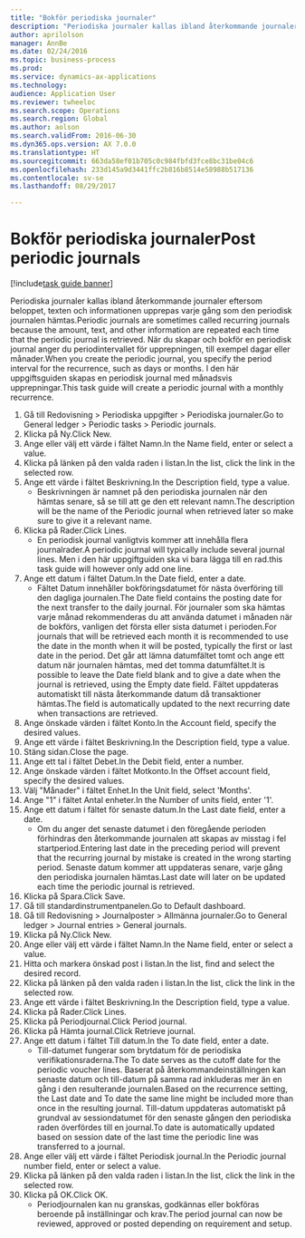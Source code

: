 ```yaml
--- 
title: "Bokför periodiska journaler"
description: "Periodiska journaler kallas ibland återkommande journaler eftersom beloppet, texten och informationen upprepas varje gång som den periodisk journalen hämtas."
author: aprilolson
manager: AnnBe
ms.date: 02/24/2016
ms.topic: business-process
ms.prod: 
ms.service: dynamics-ax-applications
ms.technology: 
audience: Application User
ms.reviewer: twheeloc
ms.search.scope: Operations
ms.search.region: Global
ms.author: aolson
ms.search.validFrom: 2016-06-30
ms.dyn365.ops.version: AX 7.0.0
ms.translationtype: HT
ms.sourcegitcommit: 663da58ef01b705c0c984fbfd3fce8bc31be04c6
ms.openlocfilehash: 233d145a9d3441ffc2b816b8514e58988b517136
ms.contentlocale: sv-se
ms.lasthandoff: 08/29/2017

---
```

# <a name="post-periodic-journals"></a><span data-ttu-id="52bd5-103">Bokför periodiska journaler</span><span class="sxs-lookup"><span data-stu-id="52bd5-103">Post periodic journals</span></span>

[!include[task guide banner](../../includes/task-guide-banner.md)]

<span data-ttu-id="52bd5-104">Periodiska journaler kallas ibland återkommande journaler eftersom beloppet, texten och informationen upprepas varje gång som den periodisk journalen hämtas.</span><span class="sxs-lookup"><span data-stu-id="52bd5-104">Periodic journals are sometimes called recurring journals because the amount, text, and other information are repeated each time that the periodic journal is retrieved.</span></span> <span data-ttu-id="52bd5-105">När du skapar och bokför en periodisk journal anger du periodintervallet för upprepningen, till exempel dagar eller månader.</span><span class="sxs-lookup"><span data-stu-id="52bd5-105">When you create the periodic journal, you specify the period interval for the recurrence, such as days or months.</span></span> <span data-ttu-id="52bd5-106">I den här uppgiftsguiden skapas en periodisk journal med månadsvis upprepningar.</span><span class="sxs-lookup"><span data-stu-id="52bd5-106">This task guide will create a periodic journal with a monthly recurrence.</span></span>



1. <span data-ttu-id="52bd5-107">Gå till Redovisning > Periodiska uppgifter > Periodiska journaler.</span><span class="sxs-lookup"><span data-stu-id="52bd5-107">Go to General ledger > Periodic tasks > Periodic journals.</span></span>
2. <span data-ttu-id="52bd5-108">Klicka på Ny.</span><span class="sxs-lookup"><span data-stu-id="52bd5-108">Click New.</span></span>
3. <span data-ttu-id="52bd5-109">Ange eller välj ett värde i fältet Namn.</span><span class="sxs-lookup"><span data-stu-id="52bd5-109">In the Name field, enter or select a value.</span></span>
4. <span data-ttu-id="52bd5-110">Klicka på länken på den valda raden i listan.</span><span class="sxs-lookup"><span data-stu-id="52bd5-110">In the list, click the link in the selected row.</span></span>
5. <span data-ttu-id="52bd5-111">Ange ett värde i fältet Beskrivning.</span><span class="sxs-lookup"><span data-stu-id="52bd5-111">In the Description field, type a value.</span></span>
    * <span data-ttu-id="52bd5-112">Beskrivningen är namnet på den periodiska journalen när den hämtas senare, så se till att ge den ett relevant namn.</span><span class="sxs-lookup"><span data-stu-id="52bd5-112">The description will be the name of the Periodic journal when retrieved later so make sure to give it a relevant name.</span></span>  
6. <span data-ttu-id="52bd5-113">Klicka på Rader.</span><span class="sxs-lookup"><span data-stu-id="52bd5-113">Click Lines.</span></span>
    * <span data-ttu-id="52bd5-114">En periodisk journal vanligtvis kommer att innehålla flera journalrader.</span><span class="sxs-lookup"><span data-stu-id="52bd5-114">A periodic journal will typically include several journal lines.</span></span> <span data-ttu-id="52bd5-115">Men i den här uppgiftguiden ska vi bara lägga till en rad.</span><span class="sxs-lookup"><span data-stu-id="52bd5-115">this task guide will however only add one line.</span></span>  
7. <span data-ttu-id="52bd5-116">Ange ett datum i fältet Datum.</span><span class="sxs-lookup"><span data-stu-id="52bd5-116">In the Date field, enter a date.</span></span>
    * <span data-ttu-id="52bd5-117">Fältet Datum innehåller bokföringsdatumet för nästa överföring till den dagliga journalen.</span><span class="sxs-lookup"><span data-stu-id="52bd5-117">The Date field contains the posting date for the next transfer to the daily journal.</span></span> <span data-ttu-id="52bd5-118">För journaler som ska hämtas varje månad rekommenderas du att använda datumet i månaden när de bokförs, vanligen det första eller sista datumet i perioden.</span><span class="sxs-lookup"><span data-stu-id="52bd5-118">For journals that will be retrieved each month it is recommended to use the date in the month when it will be posted, typically the first or last date in the period.</span></span> <span data-ttu-id="52bd5-119">Det går att lämna datumfältet tomt och ange ett datum när journalen hämtas, med det tomma datumfältet.</span><span class="sxs-lookup"><span data-stu-id="52bd5-119">It is possible to leave the Date field blank and to give a date when the journal is retrieved, using the Empty date field.</span></span>    <span data-ttu-id="52bd5-120">Fältet uppdateras automatiskt till nästa återkommande datum då transaktioner hämtas.</span><span class="sxs-lookup"><span data-stu-id="52bd5-120">The field is automatically updated to the next recurring date when transactions are retrieved.</span></span>  
8. <span data-ttu-id="52bd5-121">Ange önskade värden i fältet Konto.</span><span class="sxs-lookup"><span data-stu-id="52bd5-121">In the Account field, specify the desired values.</span></span>
9. <span data-ttu-id="52bd5-122">Ange ett värde i fältet Beskrivning.</span><span class="sxs-lookup"><span data-stu-id="52bd5-122">In the Description field, type a value.</span></span>
10. <span data-ttu-id="52bd5-123">Stäng sidan.</span><span class="sxs-lookup"><span data-stu-id="52bd5-123">Close the page.</span></span>
11. <span data-ttu-id="52bd5-124">Ange ett tal i fältet Debet.</span><span class="sxs-lookup"><span data-stu-id="52bd5-124">In the Debit field, enter a number.</span></span>
12. <span data-ttu-id="52bd5-125">Ange önskade värden i fältet Motkonto.</span><span class="sxs-lookup"><span data-stu-id="52bd5-125">In the Offset account field, specify the desired values.</span></span>
13. <span data-ttu-id="52bd5-126">Välj "Månader" i fältet Enhet.</span><span class="sxs-lookup"><span data-stu-id="52bd5-126">In the Unit field, select 'Months'.</span></span>
14. <span data-ttu-id="52bd5-127">Ange "1" i fältet Antal enheter.</span><span class="sxs-lookup"><span data-stu-id="52bd5-127">In the Number of units field, enter '1'.</span></span>
15. <span data-ttu-id="52bd5-128">Ange ett datum i fältet för senaste datum.</span><span class="sxs-lookup"><span data-stu-id="52bd5-128">In the Last date field, enter a date.</span></span>
    * <span data-ttu-id="52bd5-129">Om du anger det senaste datumet i den föregående perioden förhindras den återkommande journalen att skapas av misstag i fel startperiod.</span><span class="sxs-lookup"><span data-stu-id="52bd5-129">Entering last date in the preceding period will prevent that the recurring journal by mistake is created in the wrong starting period.</span></span> <span data-ttu-id="52bd5-130">Senaste datum kommer att uppdateras senare, varje gång den periodiska journalen hämtas.</span><span class="sxs-lookup"><span data-stu-id="52bd5-130">Last date will later on be updated each time the periodic journal is retrieved.</span></span>  
16. <span data-ttu-id="52bd5-131">Klicka på Spara.</span><span class="sxs-lookup"><span data-stu-id="52bd5-131">Click Save.</span></span>
17. <span data-ttu-id="52bd5-132">Gå till standardinstrumentpanelen.</span><span class="sxs-lookup"><span data-stu-id="52bd5-132">Go to Default dashboard.</span></span>
18. <span data-ttu-id="52bd5-133">Gå till Redovisning > Journalposter > Allmänna journaler.</span><span class="sxs-lookup"><span data-stu-id="52bd5-133">Go to General ledger > Journal entries > General journals.</span></span>
19. <span data-ttu-id="52bd5-134">Klicka på Ny.</span><span class="sxs-lookup"><span data-stu-id="52bd5-134">Click New.</span></span>
20. <span data-ttu-id="52bd5-135">Ange eller välj ett värde i fältet Namn.</span><span class="sxs-lookup"><span data-stu-id="52bd5-135">In the Name field, enter or select a value.</span></span>
21. <span data-ttu-id="52bd5-136">Hitta och markera önskad post i listan.</span><span class="sxs-lookup"><span data-stu-id="52bd5-136">In the list, find and select the desired record.</span></span>
22. <span data-ttu-id="52bd5-137">Klicka på länken på den valda raden i listan.</span><span class="sxs-lookup"><span data-stu-id="52bd5-137">In the list, click the link in the selected row.</span></span>
23. <span data-ttu-id="52bd5-138">Ange ett värde i fältet Beskrivning.</span><span class="sxs-lookup"><span data-stu-id="52bd5-138">In the Description field, type a value.</span></span>
24. <span data-ttu-id="52bd5-139">Klicka på Rader.</span><span class="sxs-lookup"><span data-stu-id="52bd5-139">Click Lines.</span></span>
25. <span data-ttu-id="52bd5-140">Klicka på Periodjournal.</span><span class="sxs-lookup"><span data-stu-id="52bd5-140">Click Period journal.</span></span>
26. <span data-ttu-id="52bd5-141">Klicka på Hämta journal.</span><span class="sxs-lookup"><span data-stu-id="52bd5-141">Click Retrieve journal.</span></span>
27. <span data-ttu-id="52bd5-142">Ange ett datum i fältet Till datum.</span><span class="sxs-lookup"><span data-stu-id="52bd5-142">In the To date field, enter a date.</span></span>
    * <span data-ttu-id="52bd5-143">Till-datumet fungerar som brytdatum för de periodiska verifikationsraderna.</span><span class="sxs-lookup"><span data-stu-id="52bd5-143">The To date serves as the cutoff date for the periodic voucher lines.</span></span> <span data-ttu-id="52bd5-144">Baserat på återkommandeinställningen kan senaste datum och till-datum på samma rad inkluderas mer än en gång i den resulterande journalen.</span><span class="sxs-lookup"><span data-stu-id="52bd5-144">Based on the recurrence setting, the Last date and To date the same line might be included more than once in the resulting journal.</span></span> <span data-ttu-id="52bd5-145">Till-datum uppdateras automatiskt på grundval av sessiondatumet för den senaste gången den periodiska raden överfördes till en journal.</span><span class="sxs-lookup"><span data-stu-id="52bd5-145">To date is automatically updated based on  session date of the last time the periodic line was transferred to a journal.</span></span>  
28. <span data-ttu-id="52bd5-146">Ange eller välj ett värde i fältet Periodisk journal.</span><span class="sxs-lookup"><span data-stu-id="52bd5-146">In the Periodic journal number field, enter or select a value.</span></span>
29. <span data-ttu-id="52bd5-147">Klicka på länken på den valda raden i listan.</span><span class="sxs-lookup"><span data-stu-id="52bd5-147">In the list, click the link in the selected row.</span></span>
30. <span data-ttu-id="52bd5-148">Klicka på OK.</span><span class="sxs-lookup"><span data-stu-id="52bd5-148">Click OK.</span></span>
    * <span data-ttu-id="52bd5-149">Periodjournalen kan nu granskas, godkännas eller bokföras beroende på inställningar och krav.</span><span class="sxs-lookup"><span data-stu-id="52bd5-149">The period journal can now be reviewed, approved or posted depending on requirement and setup.</span></span>  


